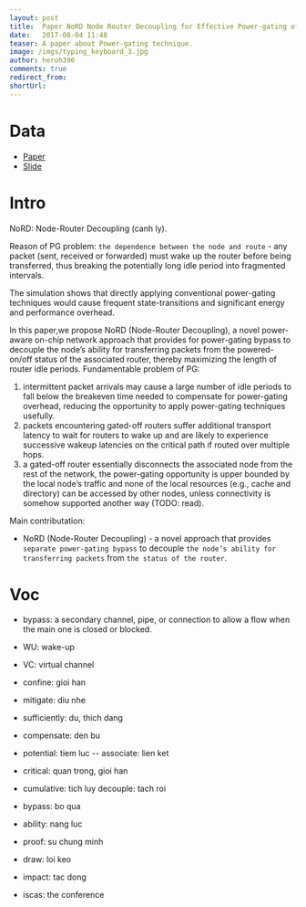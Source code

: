 ```yaml
---
layout: post
title:  Paper NoRD Node Router Decoupling for Effective Power-gating of On-Chip Routers
date:   2017-08-04 11:48
teaser: A paper about Power-gating technique.
image: /imgs/typing_keyboard_3.jpg
author: heroh396
comments: true
redirect_from:
shortUrl:
---
```


# Data
* [Paper](http://ieeexplore.ieee.org/document/6493626/)
* [Slide](http://slideplayer.com/slide/4703446/)

# Intro

NoRD: Node-Router Decoupling (canh ly).

Reason of PG problem: `the dependence between the node and route` - any packet (sent, received or forwarded) must wake up the router before being transferred, thus breaking the potentially long idle period into fragmented intervals.

The simulation shows that directly applying conventional power-gating techniques would cause frequent state-transitions and significant energy and performance overhead.

In this paper,we propose NoRD (Node-Router Decoupling), a novel power-aware on-chip network approach that provides for power-gating bypass to decouple the node’s ability for transferring packets from the powered-on/off status of the associated router, thereby maximizing the length of router idle periods.
Fundamentable problem of PG:

1. intermittent packet arrivals may cause a large number of idle periods to fall below the breakeven time needed to compensate for power-gating overhead, reducing the opportunity to apply power-gating techniques usefully.
2. packets encountering gated-off routers suffer additional transport latency to wait for routers to wake up and are likely to experience successive wakeup latencies on the critical path if routed over multiple hops.
3. a gated-off router essentially disconnects the associated node from the rest of the network, the power-gating opportunity is upper bounded by the local node’s traffic and none of the local resources (e.g., cache and directory) can be accessed by other nodes, unless connectivity is somehow supported another way (TODO: read).

Main contributation:
* NoRD (Node-Router Decoupling) - a novel approach that provides `separate power-gating bypass` to  decouple `the node’s ability for transferring packets` from `the status of the router`.


# Voc
- bypass: a secondary channel, pipe, or connection to allow a flow when the main one is closed or blocked.
- WU: wake-up
- VC: virtual channel
- confine: gioi han

- mitigate: 	diu nhe
- sufficiently: du, thich dang
- compensate: 	den bu
- potential: 	tiem luc
-- associate:	lien ket
- critical: 	quan trong, gioi han
- cumulative: 	tich luy decouple: 	tach roi
- bypass: 	bo qua
- ability: 	nang luc
- proof: 	su chung minh
- draw:		loi keo
- impact: 	tac dong
- iscas: 	the conference

